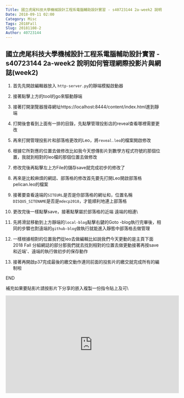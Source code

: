 ```yaml
---
Title: 國立虎尾科技大學機械設計工程系電腦輔助設計實習 - s40723144 2a-week2 說明如何管理網際投影片與網誌(week2)
Date: 2018-09-11 02:00
Category: Misc
Tags: 2018Fall
Slug: 20181108-2
Author: 40723144
---
```


<!-- PELICAN_END_SUMMARY -->

## 國立虎尾科技大學機械設計工程系電腦輔助設計實習 - s40723144 2a-week2 說明如何管理網際投影片與網誌(week2)

1. 首先先開啟編輯器放入
`http-server.py`的靜端模擬啟動器

1. 接著點擊上方的tool的go來驅動靜端

1. 接著打開瀏覽器搜尋網址https://localhost:8444/content/index.html進到靜端

1. 打開後會看到上面有一排的目錄，先點擊管理投影店的reveal查看哪裡需要更改

1. 再來打開管理投影片和部落格更改的Leo，將`reveal.leo`的檔案開啟修改

1. 根據它所對應的位置去做修改比如我今天想傳影片到數學方程式符號的那個位置，我就到相對的leo檔的那個位置去做修改

1. 修改完後再點擊左上方File的儲存save就完成初步的修改了

1. 再來是比較麻煩的網誌、部落格的修改首先要先打開Leo開啟部落格pelican.leo的檔案

1. 接著要查看遠端的`SITEURL`是否是你部落格的網址和，位置名稱`DISQUS_SITENAME`是否是`mdecp2018`，才能順利地連上部落格

1. 更改完後一樣點擊save，接著點擊屬於部落格的近端 遠端的相連\   

1. 先將滑鼠移動到上方靜端的`local-blog`點擊右鍵的Goto -blog執行完畢後，相同的步驟也對遠端的`github-blog`做執行就能進入靜態中部落格去做管理

1. 一樣根據相對的位置我們從leo去做編輯比如說我們今天更動的是主頁下面2018 Fall 分組網誌的部分那我們就去找到相對的位置去做更動接著再按save和近端'、遠端的執行做初步的保存動作

1. 接著再開啟p37完成最後的繳交動作連同前面的投影片的繳交就完成所有的編制啦

END

補充如果要貼影片請按影片下分享的嵌入複製一份指令貼上及可\   

<iframe width="560" height="315" src="https://www.youtube.com/embed/Orj_L-s4cwI" frameborder="0" allow="accelerometer; autoplay; encrypted-media; gyroscope; picture-in-picture" allowfullscreen></iframe>
